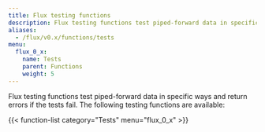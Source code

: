 ```yaml
---
title: Flux testing functions
description: Flux testing functions test piped-forward data in specific ways and return errors if the tests fail.
aliases:
  - /flux/v0.x/functions/tests
menu:
  flux_0_x:
    name: Tests
    parent: Functions
    weight: 5
---
```


Flux testing functions test piped-forward data in specific ways and return errors if the tests fail.
The following testing functions are available:

{{< function-list category="Tests" menu="flux_0_x" >}}
